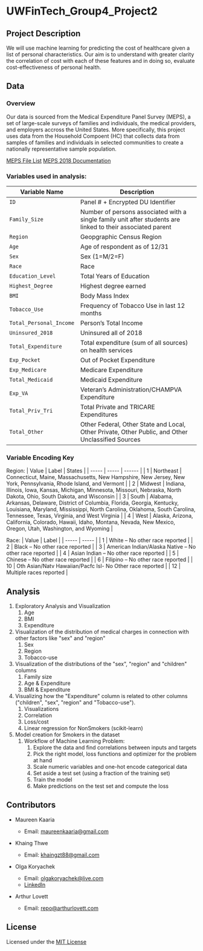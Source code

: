 # UWFinTech_Group4_Project2

## Project Description

We will use machine learning for predicting the cost of healthcare given a list of personal characteristics. Our aim is to understand with greater clarity the correlation of cost with each of these features and in doing so, evaluate cost-effectiveness of personal health. 

## Data

### Overview
Our data is sourced from the Medical Expenditure Panel Survey (MEPS), a set of large-scale surveys of families and individuals, the medical providers, and employers accross the United States. More specifically, this project uses data from the Household Compoent (HC) that collects data from samples of families and individuals in selected communities to create a nationally representative sample population.

[MEPS File List](https://meps.ahrq.gov/mepsweb/data_stats/download_data_files_results.jsp?cboDataYear=All&cboDataTypeY=101%2CConsolidated+Data&buttonYearandDataType=Search) 
[MEPS 2018 Documentation](https://meps.ahrq.gov/data_stats/download_data/pufs/h209/h209doc.shtml#Health2510)

### Variables used in analysis: 
| Variable Name | Description |
--------------| ----------------|
| `ID` | Panel # + Encrypted DU Identifier |
| `Family_Size` | Number of persons associated with a single family unit after students are linked to their associated parent |
| `Region` | Geopgraphic Census Region | 
| `Age` | Age of respondent as of 12/31 |
| `Sex` | Sex (1=M/2=F) | 
| `Race` | Race | 
| `Education_Level` | Total Years of Education |
| `Highest_Degree` | Highest degree earned | 
| `BMI` | Body Mass Index | 
| `Tobacco_Use` | Frequency of Tobacco Use in last 12 months | 
| `Total_Personal_Income` | Person’s Total Income | 
| `Uninsured_2018` | Uninsured all of 2018 | 
| `Total_Expenditure` | Total expenditure (sum of all sources) on health services | 
| `Exp_Pocket` | Out of Pocket Expenditure |
| `Exp_Medicare` | Medicare Expenditure | 
| `Total_Medicaid` | Medicaid Expenditure | 
| `Exp_VA` | Veteran’s Administration/CHAMPVA Expenditure |
| `Total_Priv_Tri` | Total Private and TRICARE Expenditures | 
| `Total_Other` | Other Federal, Other State and Local, Other Private, Other Public, and Other Unclassified Sources | 

### Variable Encoding Key
Region:
| Value | Label | States |
| ----- | ----- | ------ |
| 1 | Northeast | Connecticut, Maine, Massachusetts, New Hampshire, New Jersey, New York, Pennsylvania, Rhode Island, and Vermont |
| 2 | Midwest | Indiana, Illinois, Iowa, Kansas, Michigan, Minnesota, Missouri, Nebraska, North Dakota, Ohio, South Dakota, and Wisconsin |
| 3 | South | Alabama, Arkansas, Delaware, District of Columbia, Florida, Georgia, Kentucky, Louisiana, Maryland, Mississippi, North Carolina, Oklahoma, South Carolina, Tennessee, Texas, Virginia, and West Virginia |
| 4 | West | Alaska, Arizona, California, Colorado, Hawaii, Idaho, Montana, Nevada, New Mexico, Oregon, Utah, Washington, and Wyoming | 

Race:
| Value | Label | 
| ----- | ----- |
| 1 | White – No other race reported |
| 2 | Black – No other race reported |
| 3 | American Indian/Alaska Native – No other race reported |
| 4 | Asian Indian – No other race reported |
| 5 | Chinese – No other race reported |
| 6 | Filipino – No other race reported |
| 10 | Oth Asian/Natv Hawaiian/Pacfc Isl- No Other race reported |
| 12 | Multiple races reported | 


## Analysis

1. Exploratory Analysis and Visualization
	1. Age
	2. BMI
	3. Expenditure
2. Visualization of the distribution of medical charges in connection with other factors like "sex" and "region"
	1. Sex
	2. Region
	3. Tobacco-use
3. Visualization of the distributions of the "sex", "region" and "children" columns
	1. Family size
	2. Age & Expenditure
	3. BMI & Expenditure
4. Visualizing how the "Expenditure" column is related to other columns ("children", "sex", "region" and "Tobacco-use").
	1. Visualizations
	2. Correlation
	3. Loss/cost
	4. Linear regression for NonSmokers (scikit-learn)
5. Model creation for Smokers in the dataset
	1. Workflow of Machine Learning Problem:
		1.  Explore the data and find correlations between inputs and targets
		2.  Pick the right model, loss functions and optimizer for the problem at hand
		3.  Scale numeric variables and one-hot encode categorical data
		4.  Set aside a test set (using a fraction of the training set)
		5.  Train the model
		6.  Make predictions on the test set and compute the loss


## Contributors

* Maureen Kaaria
    * Email: maureenkaaria@gmail.com
 
* Khaing Thwe
    * Email: khaingzt88@gmail.com

* Olga Koryachek
    * Email: olgakoryachek@live.com
    * [LinkedIn](https://www.linkedin.com/in/olga-koryachek-a74b1877/?msgOverlay=true "LinkedIn")

* Arthur Lovett
    * Email: repo@arthurlovett.com

## License

Licensed under the [MIT License](https://choosealicense.com/licenses/mit/)


